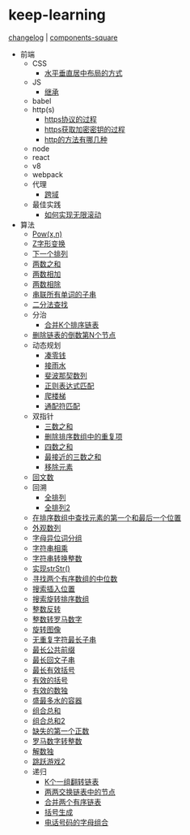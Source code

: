 # keep-learning

[changelog](https://github.com/tolerance-go/keep-learning/blob/master/CHANGELOG.md) | [components-square](https://tolerance-go.github.io/keep-learning/components-square)

- 前端
  - CSS
    - [水平垂直居中布局的方式](https://github.com/tolerance-go/keep-learning/blob/master/src/前端/CSS/水平垂直居中布局的方式.md)
  - JS
    - [继承](https://github.com/tolerance-go/keep-learning/blob/master/src/前端/JS/继承.md)
  - babel
  - http(s)
    - [https协议的过程](https://github.com/tolerance-go/keep-learning/blob/master/src/前端/http(s)/https协议的过程.md)
    - [https获取加密密钥的过程](https://github.com/tolerance-go/keep-learning/blob/master/src/前端/http(s)/https获取加密密钥的过程.md)
    - [http的方法有哪几种](https://github.com/tolerance-go/keep-learning/blob/master/src/前端/http(s)/http的方法有哪几种.md)
  - node
  - react
  - v8
  - webpack
  - 代理
    - [跨域](https://github.com/tolerance-go/keep-learning/blob/master/src/前端/代理/跨域.md)
  - 最佳实践
    - [如何实现无限滚动](https://github.com/tolerance-go/keep-learning/blob/master/src/前端/最佳实践/如何实现无限滚动.md)
- 算法
  - [Pow(x,n)](https://github.com/tolerance-go/keep-learning/blob/master/src/算法/Pow(x,n).ts)
  - [Z字形变换](https://github.com/tolerance-go/keep-learning/blob/master/src/算法/Z字形变换.js)
  - [下一个排列](https://github.com/tolerance-go/keep-learning/blob/master/src/算法/下一个排列.js)
  - [两数之和](https://github.com/tolerance-go/keep-learning/blob/master/src/算法/两数之和.js)
  - [两数相加](https://github.com/tolerance-go/keep-learning/blob/master/src/算法/两数相加.js)
  - [两数相除](https://github.com/tolerance-go/keep-learning/blob/master/src/算法/两数相除.js)
  - [串联所有单词的子串](https://github.com/tolerance-go/keep-learning/blob/master/src/算法/串联所有单词的子串.js)
  - [二分法查找](https://github.com/tolerance-go/keep-learning/blob/master/src/算法/二分法查找.js)
  - 分治
    - [合并K个排序链表](https://github.com/tolerance-go/keep-learning/blob/master/src/算法/分治/合并K个排序链表.js)
  - [删除链表的倒数第N个节点](https://github.com/tolerance-go/keep-learning/blob/master/src/算法/删除链表的倒数第N个节点.js)
  - 动态规划
    - [凑零钱](https://github.com/tolerance-go/keep-learning/blob/master/src/算法/动态规划/凑零钱.js)
    - [接雨水](https://github.com/tolerance-go/keep-learning/blob/master/src/算法/动态规划/接雨水.ts)
    - [斐波那契数列](https://github.com/tolerance-go/keep-learning/blob/master/src/算法/动态规划/斐波那契数列.js)
    - [正则表达式匹配](https://github.com/tolerance-go/keep-learning/blob/master/src/算法/动态规划/正则表达式匹配.js)
    - [爬楼梯](https://github.com/tolerance-go/keep-learning/blob/master/src/算法/动态规划/爬楼梯.js)
    - [通配符匹配](https://github.com/tolerance-go/keep-learning/blob/master/src/算法/动态规划/通配符匹配.ts)
  - 双指针
    - [三数之和](https://github.com/tolerance-go/keep-learning/blob/master/src/算法/双指针/三数之和.js)
    - [删除排序数组中的重复项](https://github.com/tolerance-go/keep-learning/blob/master/src/算法/双指针/删除排序数组中的重复项.js)
    - [四数之和](https://github.com/tolerance-go/keep-learning/blob/master/src/算法/双指针/四数之和.js)
    - [最接近的三数之和](https://github.com/tolerance-go/keep-learning/blob/master/src/算法/双指针/最接近的三数之和.js)
    - [移除元素](https://github.com/tolerance-go/keep-learning/blob/master/src/算法/双指针/移除元素.js)
  - [回文数](https://github.com/tolerance-go/keep-learning/blob/master/src/算法/回文数.js)
  - 回溯
    - [全排列](https://github.com/tolerance-go/keep-learning/blob/master/src/算法/回溯/全排列.ts)
    - [全排列2](https://github.com/tolerance-go/keep-learning/blob/master/src/算法/回溯/全排列2.ts)
  - [在排序数组中查找元素的第一个和最后一个位置](https://github.com/tolerance-go/keep-learning/blob/master/src/算法/在排序数组中查找元素的第一个和最后一个位置.js)
  - [外观数列](https://github.com/tolerance-go/keep-learning/blob/master/src/算法/外观数列.js)
  - [字母异位词分组](https://github.com/tolerance-go/keep-learning/blob/master/src/算法/字母异位词分组.ts)
  - [字符串相乘](https://github.com/tolerance-go/keep-learning/blob/master/src/算法/字符串相乘.ts)
  - [字符串转换整数](https://github.com/tolerance-go/keep-learning/blob/master/src/算法/字符串转换整数.js)
  - [实现strStr()](https://github.com/tolerance-go/keep-learning/blob/master/src/算法/实现strStr().js)
  - [寻找两个有序数组的中位数](https://github.com/tolerance-go/keep-learning/blob/master/src/算法/寻找两个有序数组的中位数.js)
  - [搜索插入位置](https://github.com/tolerance-go/keep-learning/blob/master/src/算法/搜索插入位置.js)
  - [搜索旋转排序数组](https://github.com/tolerance-go/keep-learning/blob/master/src/算法/搜索旋转排序数组.js)
  - [整数反转](https://github.com/tolerance-go/keep-learning/blob/master/src/算法/整数反转.js)
  - [整数转罗马数字](https://github.com/tolerance-go/keep-learning/blob/master/src/算法/整数转罗马数字.js)
  - [旋转图像](https://github.com/tolerance-go/keep-learning/blob/master/src/算法/旋转图像.ts)
  - [无重复字符最长子串](https://github.com/tolerance-go/keep-learning/blob/master/src/算法/无重复字符最长子串.js)
  - [最长公共前缀](https://github.com/tolerance-go/keep-learning/blob/master/src/算法/最长公共前缀.js)
  - [最长回文子串](https://github.com/tolerance-go/keep-learning/blob/master/src/算法/最长回文子串.js)
  - [最长有效括号](https://github.com/tolerance-go/keep-learning/blob/master/src/算法/最长有效括号.js)
  - [有效的括号](https://github.com/tolerance-go/keep-learning/blob/master/src/算法/有效的括号.js)
  - [有效的数独](https://github.com/tolerance-go/keep-learning/blob/master/src/算法/有效的数独.js)
  - [盛最多水的容器](https://github.com/tolerance-go/keep-learning/blob/master/src/算法/盛最多水的容器.js)
  - [组合总和](https://github.com/tolerance-go/keep-learning/blob/master/src/算法/组合总和.js)
  - [组合总和2](https://github.com/tolerance-go/keep-learning/blob/master/src/算法/组合总和2.js)
  - [缺失的第一个正数](https://github.com/tolerance-go/keep-learning/blob/master/src/算法/缺失的第一个正数.ts)
  - [罗马数字转整数](https://github.com/tolerance-go/keep-learning/blob/master/src/算法/罗马数字转整数.js)
  - [解数独](https://github.com/tolerance-go/keep-learning/blob/master/src/算法/解数独.js)
  - [跳跃游戏2](https://github.com/tolerance-go/keep-learning/blob/master/src/算法/跳跃游戏2.ts)
  - 递归
    - [K个一组翻转链表](https://github.com/tolerance-go/keep-learning/blob/master/src/算法/递归/K个一组翻转链表.js)
    - [两两交换链表中的节点](https://github.com/tolerance-go/keep-learning/blob/master/src/算法/递归/两两交换链表中的节点.js)
    - [合并两个有序链表](https://github.com/tolerance-go/keep-learning/blob/master/src/算法/递归/合并两个有序链表.js)
    - [括号生成](https://github.com/tolerance-go/keep-learning/blob/master/src/算法/递归/括号生成.js)
    - [电话号码的字母组合](https://github.com/tolerance-go/keep-learning/blob/master/src/算法/递归/电话号码的字母组合.js)
